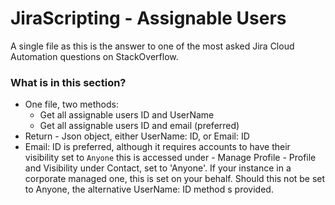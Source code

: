 # JiraScripting - Assignable Users

A single file as this is the answer to one of the most asked Jira Cloud Automation questions on StackOverflow.

### What is in this section? ###

* One file, two methods:
  * Get all assignable users ID and UserName
  * Get all assignable users ID and email (preferred)
* Return - Json object, either UserName: ID, or Email: ID
* Email: ID is preferred, although it requires accounts to have their visibility set to `Anyone` this is accessed under - Manage Profile - Profile and Visibility under 
Contact, set to 'Anyone'.
If your instance in a corporate managed one, this is set on your behalf. Should this not be set to Anyone, the alternative UserName: ID method s provided.